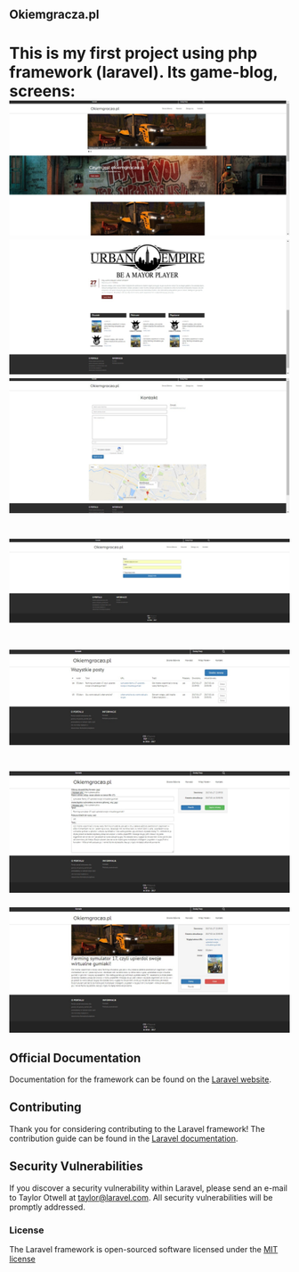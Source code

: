 ## Okiemgracza.pl

This is my first project using php framework (laravel).
Its game-blog, screens:
![alt tab](https://raw.githubusercontent.com/531devv/Okiemgracza.pl-game-blog-laravel/master/screens/ss1.jpg)
<br />
![alt tab](https://raw.githubusercontent.com/531devv/Okiemgracza.pl-game-blog-laravel/master/screens/ss2.jpg)
![alt tab](https://raw.githubusercontent.com/531devv/Okiemgracza.pl-game-blog-laravel/master/screens/ss3.jpg)
=============================
![alt tab](https://raw.githubusercontent.com/531devv/Okiemgracza.pl-game-blog-laravel/master/screens/ss4.jpg)
=============================
![alt tab](https://raw.githubusercontent.com/531devv/Okiemgracza.pl-game-blog-laravel/master/screens/ss5.jpg)
=============================
![alt tab](https://raw.githubusercontent.com/531devv/Okiemgracza.pl-game-blog-laravel/master/screens/ss6.jpg)
=============================
![alt tab](https://raw.githubusercontent.com/531devv/Okiemgracza.pl-game-blog-laravel/master/screens/ss7.jpg)



## Official Documentation

Documentation for the framework can be found on the [Laravel website](http://laravel.com/docs).

## Contributing

Thank you for considering contributing to the Laravel framework! The contribution guide can be found in the [Laravel documentation](http://laravel.com/docs/contributions).

## Security Vulnerabilities

If you discover a security vulnerability within Laravel, please send an e-mail to Taylor Otwell at taylor@laravel.com. All security vulnerabilities will be promptly addressed.

### License

The Laravel framework is open-sourced software licensed under the [MIT license](http://opensource.org/licenses/MIT)
